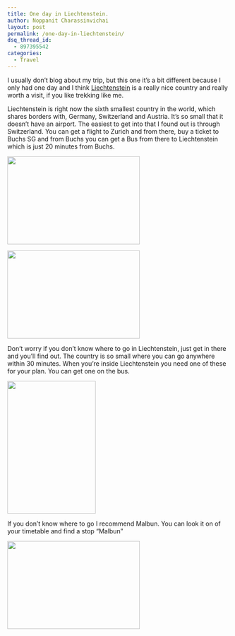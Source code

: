```yaml
---
title: One day in Liechtenstein.
author: Noppanit Charassinvichai
layout: post
permalink: /one-day-in-liechtenstein/
dsq_thread_id:
  - 897395542
categories:
  - Travel
---
```

I usually don&#8217;t blog about my trip, but this one it&#8217;s a bit different because I only had one day and I think [Liechtenstein][1] is a really nice country and really worth a visit, if you like trekking like me. 

Liechtenstein is right now the sixth smallest country in the world, which shares borders with, Germany, Switzerland and Austria. It&#8217;s so small that it doesn&#8217;t have an airport. The easiest to get into that I found out is through Switzerland. You can get a flight to Zurich and from there, buy a ticket to Buchs SG and from Buchs you can get a Bus from there to Liechtenstein which is just 20 minutes from Buchs. 

[<img src="http://www.noppanit.com/wp-content/uploads/2012/10/IMG_7827_edited-1-300x199.jpg" alt="" title="Bus from Buchs" width="300" height="199" class="alignnone size-medium wp-image-885 cool_border" />][2]

[<img src="http://www.noppanit.com/wp-content/uploads/2012/10/IMG_7874_edited-1-300x199.jpg" alt="" title="tickets" width="300" height="199" class="alignnone size-medium wp-image-888 cool_border" />][2]

Don&#8217;t worry if you don&#8217;t know where to go in Liechtenstein, just get in there and you&#8217;ll find out. The country is so small where you can go anywhere within 30 minutes. When you&#8217;re inside Liechtenstein you need one of these for your plan. You can get one on the bus. 

[<img src="http://www.noppanit.com/wp-content/uploads/2012/10/IMG_7877_edited-1-200x300.jpg" alt="" title="Bus schedule" width="200" height="300" class="alignnone size-medium wp-image-886 cool_border" />][2]

If you don&#8217;t know where to go I recommend Malbun. You can look it on of your timetable and find a stop &#8220;Malbun&#8221;

[<img src="http://www.noppanit.com/wp-content/uploads/2012/10/IMG_7850_edited-1-300x199.jpg" alt="" title="Gina" width="300" height="199" class="alignnone size-medium wp-image-887 cool_border" />][2]

 [1]: http://www.tourismus.li/en/index.cfm "Liechtenstein"
 [2]: #